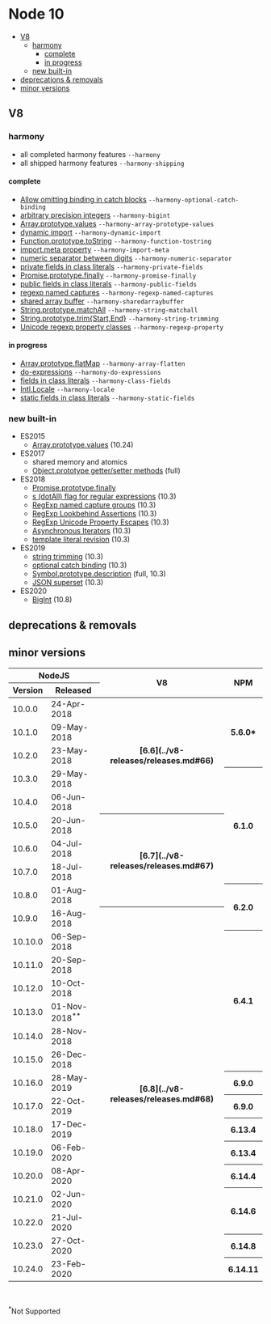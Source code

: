 # Node 10

* [V8](#v8)
  * [harmony](#harmony)
    * [complete](#complete)
    * [in progress](#in-progress)
  * [new built-in](#new-built-in)
* [deprecations & removals](#deprecations--removals)
* [minor versions](#minor-versions)

## V8

### harmony

- all completed harmony features `--harmony`
- all shipped harmony features `--harmony-shipping`


#### complete

- [Allow omitting binding in catch blocks](https://github.com/tc39/proposal-optional-catch-binding) `--harmony-optional-catch-binding`
- [arbitrary precision integers](https://github.com/tc39/proposal-bigint) `--harmony-bigint`
- [Array.prototype.values](https://developer.mozilla.org/en-US/docs/Web/JavaScript/Reference/Global_Objects/Array/values) `--harmony-array-prototype-values`
- [dynamic import](https://github.com/tc39/proposal-dynamic-import) `--harmony-dynamic-import`
- [Function.prototype.toString](https://github.com/tc39/Function-prototype-toString-revision) `--harmony-function-tostring`
- [import.meta property](https://github.com/tc39/proposal-import-meta) `--harmony-import-meta`
- [numeric separator between digits](https://github.com/tc39/proposal-numeric-separator) `--harmony-numeric-separator`
- [private fields in class literals](https://github.com/tc39/proposal-class-fields) `--harmony-private-fields`
- [Promise.prototype.finally](https://github.com/tc39/proposal-promise-finally) `--harmony-promise-finally`
- [public fields in class literals](https://github.com/tc39/proposal-class-fields) `--harmony-public-fields`
- [regexp named captures](https://github.com/tc39/proposal-regexp-named-groups) `--harmony-regexp-named-captures`
- [shared array buffer](https://github.com/tc39/ecmascript_sharedmem) `--harmony-sharedarraybuffer`
- [String.prototype.matchAll](https://github.com/tc39/proposal-string-matchall) `--harmony-string-matchall`
- [String.prototype.trim{Start,End}](https://github.com/tc39/proposal-string-left-right-trim) `--harmony-string-trimming`
- [Unicode regexp property classes]() `--harmony-regexp-property`


#### in progress

- [Array.prototype.flatMap](https://github.com/tc39/proposal-flatMap) `--harmony-array-flatten`
- [do-expressions](https://github.com/tc39/proposal-do-expressions) `--harmony-do-expressions`
- [fields in class literals](https://github.com/tc39/proposal-class-fields) `--harmony-class-fields`
- [Intl.Locale](https://github.com/tc39/proposal-intl-locale) `--harmony-locale`
- [static fields in class literals](https://github.com/tc39/proposal-static-class-features) `--harmony-static-fields`

### new built-in

- ES2015
  - [Array.prototype.values](https://developer.mozilla.org/en-US/docs/Web/JavaScript/Reference/Global_Objects/Array/values) (10.24)
- ES2017
  - shared memory and atomics
  - [Object.prototype getter/setter methods](https://tc39.github.io/ecma262/#sec-object.prototype.__defineGetter__) (full)
- ES2018
  - [Promise.prototype.finally](https://github.com/tc39/proposal-promise-finally)
  - [s (dotAll) flag for regular expressions](https://tc39.github.io/ecma262/#sec-get-regexp.prototype.dotAll) (10.3)
  - [RegExp named capture groups](https://github.com/tc39/proposal-regexp-named-groups) (10.3)
  - [RegExp Lookbehind Assertions](https://github.com/tc39/proposal-regexp-lookbehind) (10.3)
  - [RegExp Unicode Property Escapes](https://github.com/tc39/proposal-regexp-unicode-property-escapes) (10.3)
  - [Asynchronous Iterators](https://github.com/tc39/proposal-async-iteration) (10.3)
  - [template literal revision](https://github.com/tc39/proposal-template-literal-revision) (10.3)
- ES2019
  - [string trimming](https://github.com/tc39/proposal-string-left-right-trim) (10.3)
  - [optional catch binding](https://github.com/tc39/proposal-optional-catch-binding) (10.3)
  - [Symbol.prototype.description](https://github.com/tc39/Function-prototype-toString-revision) (full, 10.3)
  - [JSON superset](https://github.com/tc39/proposal-json-superset) (10.3)
- ES2020
  - [BigInt](https://github.com/tc39/proposal-bigint) (10.8)


## deprecations & removals


## minor versions

<table>
    <thead>
        <tr>
            <th colspan="2">NodeJS</th>
            <th rowspan="2">V8</th>
            <th rowspan="2">NPM</th>
        </tr>
        <tr>
            <th>Version</th>
            <th>Released</th>
        </tr>
    </thead>
    <tbody>
        <tr>
            <td><a hef="#10"></a>10.0.0</td>
            <td>24-Apr-2018</td>
            <th rowspan="5">[6.6](../v8-releases/releases.md#66)</th>
            <th rowspan="3">5.6.0*</th>
        </tr>
        <tr>
            <td>10.1.0</td>
            <td>09-May-2018</td>
        </tr>
        <tr>
            <td>10.2.0</td>
            <td>23-May-2018</td>
        </tr>
        <tr>
            <td>10.3.0</td>
            <td>29-May-2018</td>
            <th rowspan="5">6.1.0</th>
        </tr>
        <tr>
            <td>10.4.0</td>
            <td>06-Jun-2018</td>
        </tr>
        <tr>
            <td>10.5.0</td>
            <td>20-Jun-2018</td>
            <th rowspan="4">[6.7](../v8-releases/releases.md#67)</th>
        </tr>
        <tr>
            <td>10.6.0</td>
            <td>04-Jul-2018</td>
        </tr>
        <tr>
            <td>10.7.0</td>
            <td>18-Jul-2018</td>
        </tr>
        <tr>
            <td>10.8.0</td>
            <td>01-Aug-2018</td>
            <th rowspan="2">6.2.0</th>
        </tr>
        <tr>
            <td>10.9.0</td>
            <td>16-Aug-2018</td>
            <th rowspan="16">[6.8](../v8-releases/releases.md#68)</th>
        </tr>
        <tr>
            <td>10.10.0</td>
            <td>06-Sep-2018</td>
            <th rowspan="6">6.4.1</th>
        </tr>
        <tr>
            <td>10.11.0</td>
            <td>20-Sep-2018</td>
        </tr>
        <tr>
            <td>10.12.0</td>
            <td>10-Oct-2018</td>
        </tr>
        <tr>
            <td>10.13.0</td>
            <td>01-Nov-2018<sup>**</sup></td>
        </tr>
        <tr>
            <td>10.14.0</td>
            <td>28-Nov-2018</td>
        </tr>
        <tr>
            <td>10.15.0</td>
            <td>26-Dec-2018</td>
        </tr>
        <tr>
            <td>10.16.0</td>
            <td>28-May-2019</td>
            <th>6.9.0</th>
        </tr>
        <tr>
            <td>10.17.0</td>
            <td>22-Oct-2019</td>
            <th>6.9.0</th>
        </tr>
        <tr>
            <td>10.18.0</td>
            <td>17-Dec-2019</td>
            <th>6.13.4</th>
        </tr>
        <tr>
            <td>10.19.0</td>
            <td>06-Feb-2020</td>
            <th>6.13.4</th>
        </tr>
        <tr>
            <td>10.20.0</td>
            <td>08-Apr-2020</td>
            <th>6.14.4</th>
        </tr>
        <tr>
            <td>10.21.0</td>
            <td>02-Jun-2020</td>
            <th rowspan="2">6.14.6</th>
        </tr>
        <tr>
            <td>10.22.0</td>
            <td>21-Jul-2020</td>
        </tr>
        <tr>
            <td>10.23.0</td>
            <td>27-Oct-2020</td>
            <th>6.14.8</th>
        </tr>
        <tr>
            <td>10.24.0</td>
            <td>23-Feb-2020</td>
            <th>6.14.11</th>
        </tr>
    </tbody>
</table>
<br><p><sup>*</sup>Not Supported</p>
